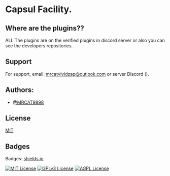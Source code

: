 # Capsul Facility.

## Where are the plugins??
ALL The plugins are on the verified plugins in discord server
or also you can see the developers repositories.

## Support

For support, email: mrcatvividzap@outlook.com or server Discord ().


## Authors:

- [@MRCAT9898](https://www.github.com/MRCAT9898)

## License

[MIT](https://choosealicense.com/licenses/mit/)

## Badges

Badges: [shields.io](https://shields.io/)

[![MIT License](https://img.shields.io/badge/License-MIT-green.svg)](https://choosealicense.com/licenses/mit/)
[![GPLv3 License](https://img.shields.io/badge/License-GPL%20v3-yellow.svg)](https://opensource.org/licenses/)
[![AGPL License](https://img.shields.io/badge/license-AGPL-blue.svg)](http://www.gnu.org/licenses/agpl-3.0)
